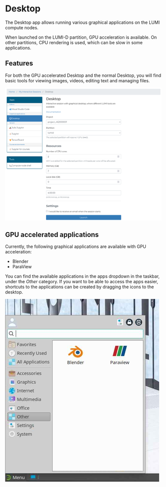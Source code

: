 # Desktop

The Desktop app allows running various graphical applications on the LUMI compute nodes.

When launched on the LUMI-D partition, GPU acceleration is available.
On other partitions, CPU rendering is used, which can be slow in some applications.

## Features

For both the GPU accelerated Desktop and the normal Desktop, you will find basic tools for viewing images, videos, editing text and managing files.

![Desktop options](../../assets/images/wwwLumiDesktop.png)

## GPU accelerated applications

Currently, the following graphical applications are available with GPU acceleration:

- Blender
- ParaView

You can find the available applications in the apps dropdown in the taskbar, under the *Other* category.
If you want to be able to access the apps easier, shortcuts to the applications can be created by dragging the icons to the desktop.

![Apps available in the LUMI-D partition](../../assets/images/wwwLumiDesktopApps.png)
